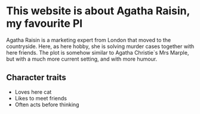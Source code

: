 # This website is about Agatha Raisin, my favourite PI

Agatha Raisin is a marketing expert from London that moved to the countryside. Here, as here hobby, she is solving murder cases together with here friends. The plot is somehow similar to Agatha Christie`s Mrs Marple, but with a much more current setting, and with more humour.

## Character traits

* Loves here cat
* Likes to meet friends
* Often acts before thinking

